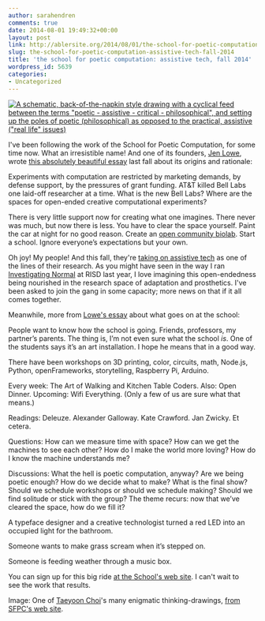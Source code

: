 ```yaml
---
author: sarahendren
comments: true
date: 2014-08-01 19:49:32+00:00
layout: post
link: http://ablersite.org/2014/08/01/the-school-for-poetic-computation-assistive-tech-fall-2014/
slug: the-school-for-poetic-computation-assistive-tech-fall-2014
title: 'the school for poetic computation: assistive tech, fall 2014'
wordpress_id: 5639
categories:
- Uncategorized
---
```


[![A schematic, back-of-the-napkin style drawing with a cyclical feed between the terms "poetic - assistive - critical - philosophical", and setting up the poles of poetic (philosophical) as opposed to the practical, assistive ("real life" issues)](http://ablersite.files.wordpress.com/2014/08/sfpc_call.jpg)](https://ablersite.files.wordpress.com/2014/08/sfpc_call.jpg)

I've been following the work of the School for Poetic Computation, for some time now. What an irresistible name! And one of its founders, [Jen Lowe](http://www.datatelling.com/), wrote [this absolutely beautiful essay](http://stet.editorially.com/articles/clearing-space/) last fall about its origins and rationale:


Experiments with computation are restricted by marketing demands, by defense support, by the pressures of grant funding. AT&T killed Bell Labs one laid-off researcher at a time. What is the new Bell Labs? Where are the spaces for open-ended creative computational experiments?




There is very little support now for creating what one imagines. There never was much, but now there is less. You have to clear the space yourself. Paint the car at night for no good reason. Create an [open community biolab](http://genspace.org/). Start a school. Ignore everyone’s expectations but your own.


Oh joy! My people! And this fall, they're [taking on assistive tech](http://sfpc.io/participate-2014/) as one of the lines of their research. As you might have seen in the way I ran [Investigating Normal](http://ablersite.org/investigating-normal/) at RISD last year, I love imagining this open-endedness being nourished in the research space of adaptation and prosthetics. I've been asked to join the gang in some capacity; more news on that if it all comes together.

Meanwhile, more from [Lowe's essay](http://stet.editorially.com/articles/clearing-space/) about what goes on at the school:


People want to know how the school is going. Friends, professors, my partner’s parents. The thing is, I’m not even sure what the school _is_. One of the students says it’s an art installation. I hope he means that in a good way.




There have been workshops on 3D printing, color, circuits, math, Node.js, Python, openFrameworks, storytelling, Raspberry Pi, Arduino.




Every week: The Art of Walking and Kitchen Table Coders. Also: Open Dinner. Upcoming: Wifi Everything. (Only a few of us are sure what that means.)




Readings: Deleuze. Alexander Galloway. Kate Crawford. Jan Zwicky. Et cetera.




Questions: How can we measure time with space? How can we get the machines to see each other? How do I make the world more loving? How do I know the machine understands me?




Discussions: What the hell is poetic computation, anyway? Are we being poetic enough? How do we decide what to make? What is the final show? Should we schedule workshops or should we schedule making? Should we find solitude or stick with the group? The theme recurs: now that we’ve cleared the space, how do we fill it?




A typeface designer and a creative technologist turned a red LED into an occupied light for the bathroom.




Someone wants to make grass scream when it’s stepped on.




Someone is feeding weather through a music box.


You can sign up for this big ride [at the School's web site](http://sfpc.io/participate-2014/). I can't wait to see the work that results.

Image: One of [Taeyoon Choi](http://taeyoonchoi.com/)'s many enigmatic thinking-drawings, [from SFPC's web site](http://blog.sfpc.io/).
